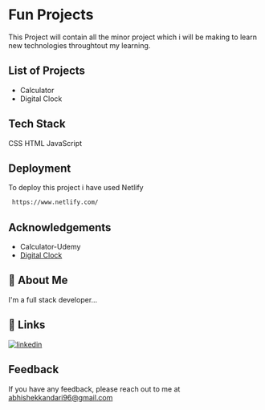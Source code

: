 
# Fun Projects

This Project will contain all the minor project which i will be making to learn new technologies throughtout my learning.



## List of Projects
- Calculator
- Digital Clock
## Tech Stack

CSS
HTML
JavaScript


## Deployment

To deploy this project i have used Netlify

```bash
 https://www.netlify.com/
```


## Acknowledgements

 - Calculator-Udemy
 -  [Digital Clock](https://www.youtube.com/watch?v=EWv2jnhZErc)
 


## 🚀 About Me
I'm a full stack developer...


## 🔗 Links
[![linkedin](https://img.shields.io/badge/linkedin-0A66C2?style=for-the-badge&logo=linkedin&logoColor=white)](https://www.linkedin.com/in/abhishek-kandari-4ba2b2184/)


## Feedback

If you have any feedback, please reach out to me at abhishekkandari96@gmail.com
